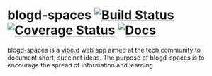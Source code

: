 # blogd-spaces [![Build Status](https://travis-ci.org/Amaranthos/blogd-spaces.svg?branch=master)](https://travis-ci.org/Amaranthos/blogd-spaces) [![Coverage Status](https://coveralls.io/repos/github/Amaranthos/blogd-spaces/badge.svg?branch=master)](https://coveralls.io/github/Amaranthos/blogd-spaces?branch=master) [![Docs](https://img.shields.io/badge/docs-ddox-blue.svg)](https://amaranthos.github.io/blogd-spaces/)

blogd-spaces is a [vibe.d](http://vibed.org/) web app aimed at the tech community to document short, succinct ideas. The purpose of blogd-spaces is to encourage the spread of information and learning